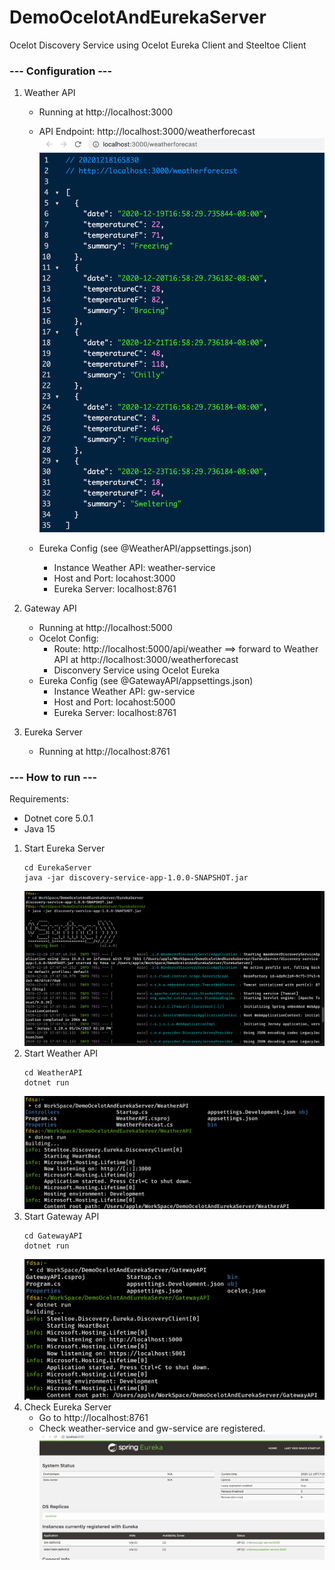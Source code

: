 # DemoOcelotAndEurekaServer
Ocelot Discovery Service using Ocelot Eureka Client and Steeltoe Client


### --- Configuration ---

1. Weather API 
    - Running at http://localhost:3000
    - API Endpoint: http://localhost:3000/weatherforecast
    ![weather-api-result](media/weather-api-result.png)

    - Eureka Config (see @WeatherAPI/appsettings.json)
        + Instance Weather API: weather-service
        + Host and Port: locahost:3000
        + Eureka Server: localhost:8761

2. Gateway API
    - Running at http://localhost:5000 
    - Ocelot Config:
        + Route: http://localhost:5000/api/weather ==> forward to Weather API at http://localhost:3000/weatherforecast
        + Disconvery Service using Ocelot Eureka
    - Eureka Config (see @GatewayAPI/appsettings.json)
        + Instance Weather API: gw-service
        + Host and Port: locahost:5000
        + Eureka Server: localhost:8761

3. Eureka Server
    - Running at http://localhost:8761

### --- How to run ---
Requirements:
- Dotnet core 5.0.1
- Java 15

1. Start Eureka Server
    ```
    cd EurekaServer
    java -jar discovery-service-app-1.0.0-SNAPSHOT.jar
    ```
    ![start-eureka-server-result](media/start-eureka-server-result.png)
2. Start Weather API
    ```
    cd WeatherAPI
    dotnet run
    ```
    ![start-weather-api-result](media/start-weather-api-result.png)
3. Start Gateway API
    ```
    cd GatewayAPI
    dotnet run
    ```
    ![start-gateway-api-result](media/start-gateway-api-result.png)
4. Check Eureka Server
    - Go to http://localhost:8761
    - Check weather-service and gw-service are registered.
    ![eureka-server-result](media/eureka-server-result.png)

